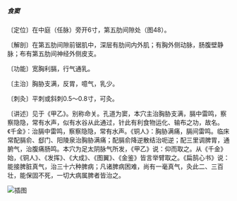 ##### 食窦

〔定位〕在中庭（任脉）旁开6寸，第五肋间隙处（图48）。

〔解剖〕在第五肋间隙前锯肌中，深层有肋间内外肌；有胸外侧动脉，肠腹壁静脉；布有第五肋间神经外侧皮支。

〔功能〕宽胸利膈，行气通乳。

〔主治〕胸胁支满，反胃，噫气，乳少。

〔刺灸〕平刺或斜刺0.5～0.8寸，可灸。

〔讲述〕见于《甲乙》。别称命关。孔道为窦，本穴主治胸胁支满，膈中雷鸣，察察隐隐，常有水声，似有水谷从此通过，针此有利食物运化、输布之功，故名。《千金》：治膈中雷鸣，察察隐隐，常有水声。《铜人》：胸胁满痛，膈间雷鸣。临床常配膈俞、郄门、阳陵泉治胸胁满痛；配膈俞降逆散结治呃逆；配三里调脾胃，通腑气，治腹痛肠鸣。本穴为足太阴脉气所发，《甲乙》说：仰而取之。从《千金》始，《铜人》、《发挥》、《大成》、《图翼》、《金鉴》皆言举臂取之。《扁鹄心书》说：能接脾脏真气，治三十六种脾病；凡诸脾病困难，尚有一毫真气，灸此二、三百壮，能保固不死，一切大病属脾者皆治之。

![插图](./img/图48.jpg)
